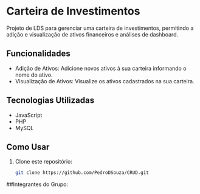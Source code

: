 # Carteira de Investimentos

Projeto de LDS para gerenciar uma carteira de investimentos, permitindo a adição e visualização de ativos financeiros e análises de dashboard.

## Funcionalidades

- Adição de Ativos: Adicione novos ativos à sua carteira informando o nome do ativo.
- Visualização de Ativos: Visualize os ativos cadastrados na sua carteira.

## Tecnologias Utilizadas

- JavaScript
- PHP
- MySQL

## Como Usar

1. Clone este repositório:

   ```bash
   git clone https://github.com/PedroDSouza/CRUD.git


##Integrantes do Grupo:

